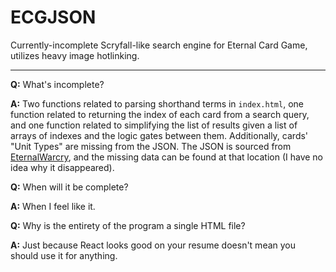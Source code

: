 # ECGJSON

Currently-incomplete Scryfall-like search engine for Eternal Card Game, utilizes heavy image hotlinking.

---

**Q:** What's incomplete?

**A:** Two functions related to parsing shorthand terms in `index.html`, one function related to returning the index of each card from a search query, and one function related to simplifying the list of results given a list of arrays of indexes and the logic gates between them. Additionally, cards' "Unit Types" are missing from the JSON. The JSON is sourced from [EternalWarcry](https://eternalwarcry.com/cards/download), and the missing data can be found at that location (I have no idea why it disappeared).

**Q:** When will it be complete?

**A:** When I feel like it.

**Q:** Why is the entirety of the program a single HTML file?

**A:** Just because React looks good on your resume doesn't mean you should use it for anything.
